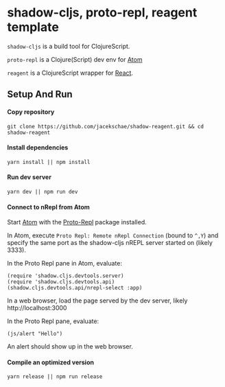 # shadow-cljs, proto-repl, reagent template

`shadow-cljs` is a build tool for ClojureScript.

`proto-repl` is a Clojure(Script) dev env for [Atom](https://atom.io/)

`reagent` is a ClojureScript wrapper for [React](https://reactjs.org/).

## Setup And Run
#### Copy repository
```shell
git clone https://github.com/jacekschae/shadow-reagent.git && cd shadow-reagent
```

#### Install dependencies
```shell
yarn install || npm install
```

#### Run dev server
```shell
yarn dev || npm run dev
```

#### Connect to nRepl from Atom 

Start [Atom](https://atom.io/) with the [Proto-Repl](https://atom.io/packages/proto-repl) package installed.

In Atom, execute `Proto Repl: Remote nRepl Connection` (bound to `^,Y`) and specify the same port as the shadow-cljs nREPL server started on (likely 3333). 

In the Proto Repl pane in Atom, evaluate:

    (require 'shadow.cljs.devtools.server)
    (require 'shadow.cljs.devtools.api)
    (shadow.cljs.devtools.api/nrepl-select :app)
    
In a web browser, load the page served by the dev server, likely http://localhost:3000

In the Proto Repl pane, evaluate:

    (js/alert "Hello")
    
An alert should show up in the web browser.

#### Compile an optimized version

```shell
yarn release || npm run release
```

